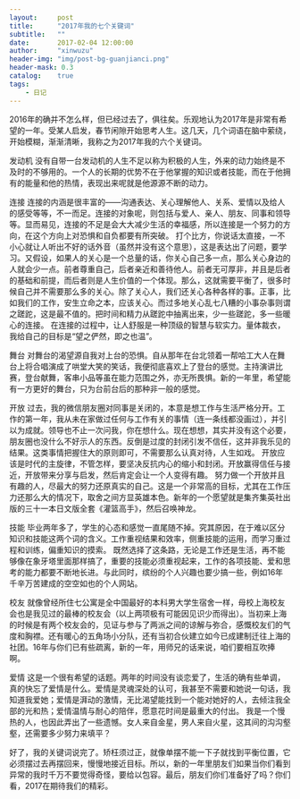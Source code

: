 ```yaml
---
layout:     post
title:      "2017年我的七个关键词"
subtitle:   ""
date:       2017-02-04 12:00:00
author:     "xinwuzu"
header-img: "img/post-bg-guanjianci.png"
header-mask: 0.3
catalog:    true
tags:
    - 日记
---
```


2016年的确并不怎么样，但已经过去了，俱往矣。乐观地认为2017年是非常有希望的一年。受某人启发，春节闲隙开始思考人生。这几天，几个词语在脑中萦绕，开始模糊，渐渐清晰，我称之为2017年我的六个关键词。

发动机
没有自带一台发动机的人生不足以称为积极的人生，外来的动力始终是不及时的不够用的。一个人的长期的优势不在于他掌握的知识或者技能，而在于他拥有的能量和他的热情，表现出来呢就是他源源不断的动力。

连接
连接的内涵是很丰富的——沟通表达、关心理解他人、关系、爱情以及给人的感受等等，不一而足。连接的对象呢，则包括与爱人、亲人、朋友、同事和领导等。显而易见，连接的不足是会大大减少生活的幸福感，所以连接是一个努力的方向，在这个方向上对恐惧和自负都要有所突破。
打个比方，你说话太直接，一不小心就让人听出不好的话外音（虽然并没有这个意思），这是表达出了问题，要学习。又假设，如果人的关心是一个总量的话，你关心自己多一点，那么关心身边的人就会少一点。前者尊重自己，后者亲近和善待他人。前者无可厚非，并且是后者的基础和前提，而后者则是人生价值的一个体现。那么，这就需要平衡了，很多时候自己并不需要那么多的关心。除了关心人，我们还关心各种各样的事。正事，比如我们的工作，安生立命之本，应该关心。而过多地关心乱七八糟的小事杂事则谓之蹉跎，这是最不值的。把时间和精力从蹉跎中抽离出来，少一些蹉跎，多一些暖心的连接。
在连接的过程中，让人舒服是一种顶级的智慧与软实力。量体裁衣，我给自己的目标是“望之俨然，即之也温”。

舞台
对舞台的渴望源自我对上台的恐惧。自从那年在台北领着一帮哈工大人在舞台上将合唱演成了哄堂大笑的笑话，我便彻底喜欢上了登台的感觉。主持演讲比赛，登台献舞，客串小品等虽在能力范围之外，亦无所畏惧。新的一年里，希望能有一方更好的舞台，只为台前台后的那种非一般的感觉。

开放
过去，我的微信朋友圈对同事是关闭的，本意是想工作与生活严格分开。工作的第一年，我从未在家做过任何与工作有关的事情（连一条线都没画过），并引以为成就。领导也不止一次问我，你在想什么。现在想想，其实并没有这个必要，朋友圈也没什么不好示人的东西。反倒是过度的封闭引发不信任，这并非我乐见的结果。这类事情把握住大的原则即可，不需要那么认真对待，人生如戏。
开放应该是时代的主旋律，不管怎样，要坚决反抗内心的缩小和封闭。开放赢得信任与接近，开放带来分享与启发，然后肯定会让一个人变得有趣。
努力做一个开放并且有趣的人，尽最大的努力还原真实的自己。这是一个非常高的目标，尤其在工作压力还那么大的情况下，取舍之间方显英雄本色。新年的一个愿望就是集齐集英社出版的三十一本日文版全套《灌篮高手》，然后召唤神龙。

技能
毕业两年多了，学生的心态和感觉一直尾随不掉。究其原因，在于难以区分知识和技能这两个词的含义。工作重视结果和效率，侧重技能的运用，而学习重过程和训练，偏重知识的摸索。
既然选择了这条路，无论是工作还是生活，再不能够像在象牙塔里面那样搞了，重要的技能必须重视起来，工作的各项技能、爱和思考的能力都要不断地长进。与此同时，缤纷的个人兴趣也要少搞一些，例如16年千辛万苦建成的空空如也的个人网站。



校友
就像曾经所住七公寓是全中国最好的本科男大学生宿舍一样，母校上海校友会也是我见过的最棒的校友会（以上两项极有可能因见识少而得出）。当初来上海的时候是有两个校友会的，见证与参与了两派之间的谅解与弥合，感慨校友们的气度和胸襟。还有暖心的五角场小分队，还有当初合伙建立如今已成建制迁往上海的社团。16年与你们已有些疏离，新的一年，用师兄的话来说，咱们要相互吹捧啊。

爱情
这是一个很有希望的话题。两年的时间没有谈恋爱了，生活的确有些单调，真的快忘了爱情是什么。爱情是灵魂深处的认可，我甚至不需要和她说一句话，我知道我爱她；爱情是湃动的激情，无比渴望能找到一个能对她好的人，去倾注我全部的光和热；爱情温情与耐心的陪伴，愿意花时间是最重大的付出。
我是一个慢热的人，也因此弄出了一些遗憾。女人来自金星，男人来自火星，这其间的沟沟壑壑，还需要多少努力来填平？

好了，我的关键词说完了。矫枉须过正，就像单摆不能一下子就找到平衡位置，它必须摆过去再摆回来，慢慢地接近目标。所以，新的一年里朋友们如果当你们看到异常的我时千万不要觉得奇怪，要给以包容。最后，朋友们你们准备好了吗？你们看，2017在期待我们的精彩。
